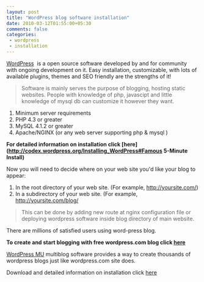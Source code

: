 ```yaml
---
layout: post
title: "WordPress blog software installation"
date: 2010-03-12T01:55:00+05:30
comments: false
categories:
 - wordpress
 - installation
---
```


[WordPress](http://wordpress.org/) &nbsp;is a&nbsp;open source&nbsp;software developed by and for community with ongoing development on it. Easy installation, customizable, with lots of available plugins, themes and SEO friendly are the strengths of it!

> Software is mainly serves the purpose of blogging, hosting static websites.
People with knowledge of php, javascipt and little knowledge of mysql db&nbsp;can customize it however they want.

1.  Minimum server requirements
2.  PHP 4.3 or greater
3.  MySQL 4.1.2 or greater
4.  Apache/NGINX (or any web server supporting php &amp; mysql )

**For detailed information on installation click [here](http://codex.wordpress.org/Installing_WordPress#Famous 5-Minute Install)**

Now you will need to decide where on your web site you'd like your blog to appear:

1.  In the root directory of your web site. (For example, http://yoursite.com/)
2.  In a subdirectory of your web site. (For example, http://yoursite.com/blog/

> This can be done by adding new route at nginx configuration file or deploying wordpress software inside blog directory of main website.

There are millions of satisfied users using&nbsp;word-press blog.

**To create and start blogging with free wordpress.com blog click [here](http://en.wordpress.com/signup/)**

[WordPress MU](http://codex.wordpress.org/WordPressMU) multiblog software provides a way to create thousands of wordpress blogs
just like wordpress.com site does.

Download and&nbsp;detailed information on installation click [here](http://codex.wordpress.org/Installing_WPMU)
